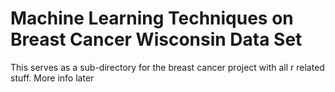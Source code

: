 # Machine Learning Techniques on Breast Cancer Wisconsin Data Set

This serves as a sub-directory for the breast cancer project with all r related stuff. More info later
